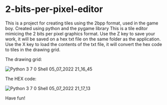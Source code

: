 # 2-bits-per-pixel-editor
This is a project for creating tiles using the 2bpp format, used in the game boy. Created using python and the pygame library
This is a tile editor mimicing the 2 bits per pixel graphics format. Use the Z key to save your work, it will be saved on a hex txt file on the same folder as the application.
Use the X key to load the contents of the txt file, it will convert the hex code to tiles in the drawing grid.

The drawing grid:

![Python 3 7 0 Shell 05_07_2022 21_16_45](https://user-images.githubusercontent.com/96741532/177437113-8e61a025-f984-410c-aa51-4383efa23e83.png)

The HEX code:

![Python 3 7 0 Shell 05_07_2022 21_17_13](https://user-images.githubusercontent.com/96741532/177437133-c294d65b-9e52-460d-afb0-fc9a40e967e5.png)

Have fun!
